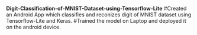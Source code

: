 **Digit-Classification-of-MNIST-Dataset-using-Tensorflow-Lite**
#Created an Android App which classifies and reconizes digit of MNIST dataset using Tensorflow-Lite and Keras.
#Trained the model on Laptop and deployed it on the android device.
